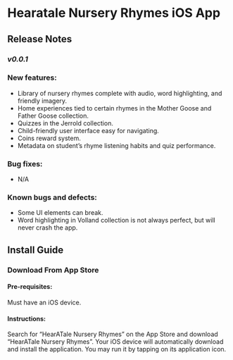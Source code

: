 # Hearatale Nursery Rhymes iOS App

## Release Notes
### *v0.0.1*
### New features:
* Library of nursery rhymes complete with audio, word highlighting, and friendly imagery.
* Home experiences tied to certain rhymes in the Mother Goose and Father Goose collection.
* Quizzes in the Jerrold collection.
* Child-friendly user interface easy for navigating.
* Coins reward system.
* Metadata on student’s rhyme listening habits and quiz performance.
### Bug fixes:
* N/A
### Known bugs and defects:
* Some UI elements can break.
* Word highlighting in Volland collection is not always perfect, but will never crash the app.

## Install Guide
### Download From App Store
#### Pre-requisites:
Must have an iOS device.
#### Instructions:
Search for “HearATale Nursery Rhymes” on the App Store and download “HearATale Nursery Rhymes”. Your iOS device will automatically download and install the application. You may run it by tapping on its application icon.
